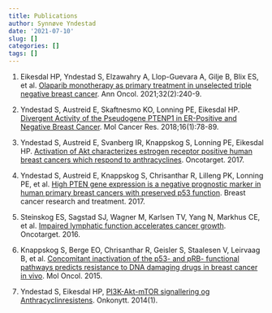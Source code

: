 ```yaml
---
title: Publications
author: Synnøve Yndestad
date: '2021-07-10'
slug: []
categories: []
tags: []
---
```



1.	Eikesdal HP, Yndestad S, Elzawahry A, Llop-Guevara A, Gilje B, Blix ES, et al. [Olaparib monotherapy as primary treatment in unselected triple negative breast cancer](https://pubmed.ncbi.nlm.nih.gov/33242536/). Ann Oncol. 2021;32(2):240-9.


2.	Yndestad S, Austreid E, Skaftnesmo KO, Lonning PE, Eikesdal HP. [Divergent Activity of the Pseudogene PTENP1 in ER-Positive and Negative Breast Cancer](https://pubmed.ncbi.nlm.nih.gov/29021233/). Mol Cancer Res. 2018;16(1):78-89.


3.	Yndestad S, Austreid E, Svanberg IR, Knappskog S, Lonning PE, Eikesdal HP. [Activation of Akt characterizes estrogen receptor positive human breast cancers which respond to anthracyclines](https://pubmed.ncbi.nlm.nih.gov/28476032/). Oncotarget. 2017.


4.	Yndestad S, Austreid E, Knappskog S, Chrisanthar R, Lilleng PK, Lonning PE, et al. [High PTEN gene expression is a negative prognostic marker in human primary breast cancers with preserved p53 function](https://pubmed.ncbi.nlm.nih.gov/28213783/). Breast cancer research and treatment. 2017.


5.	Steinskog ES, Sagstad SJ, Wagner M, Karlsen TV, Yang N, Markhus CE, et al. [Impaired lymphatic function accelerates cancer growth](https://pubmed.ncbi.nlm.nih.gov/27329584/). Oncotarget. 2016.


6.	Knappskog S, Berge EO, Chrisanthar R, Geisler S, Staalesen V, Leirvaag B, et al. [Concomitant inactivation of the p53- and pRB- functional pathways predicts resistance to DNA damaging drugs in breast cancer in vivo](https://pubmed.ncbi.nlm.nih.gov/26004085/). Mol Oncol. 2015.


7.	Yndestad S, Eikesdal HP, [PI3K-Akt-mTOR signallering og Anthracyclinresistens](https://onkonytt.no/pi3k-akt-mtor-signalering-og-anthracyklinresistens/). Onkonytt. 2014(1).









